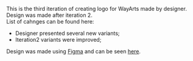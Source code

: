 This is the third iteration of creating logo for WayArts made by designer.<br>
<empty line>
Design was made after iteration 2.<br>
List of cahnges can be found here:
 - Designer presented several new variants;<br>
 - Iteration2 variants were improved;<br>
  
Design was made using [Figma](www.figma.com) and can be seen [here](https://www.figma.com/file/BPujiGCJZzd4BRdkPegg7r/wayArts?type=design&node-id=19-2).
